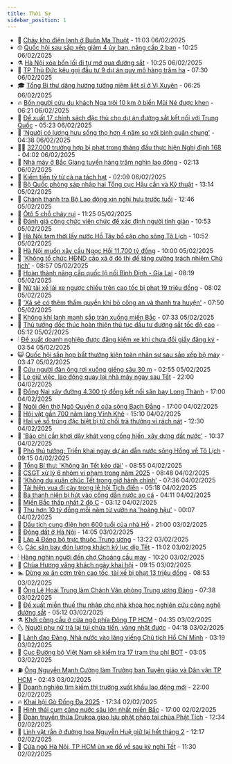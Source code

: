 ```yaml
---
title: Thời Sự
sidebar_position: 1
---
```


<!-- vnexpress-thoi-su:START -->
- 🦒 [Cháy kho điện lạnh ở Buôn Ma Thuột](https://vnexpress.net/chay-kho-dien-lanh-o-buon-ma-thuot-4846591.html) - 11:03 06/02/2025
- 🤓 [Quốc hội sau sắp xếp giảm 4 ủy ban, nâng cấp 2 ban](https://vnexpress.net/quoc-hoi-sau-sap-xep-giam-4-uy-ban-nang-cap-2-ban-4846586.html) - 10:25 06/02/2025
- ⚗️ [Hà Nội xóa bốn lối đi tự mở qua đường sắt](https://vnexpress.net/ha-noi-xoa-bon-loi-di-tu-mo-qua-duong-sat-4846524.html) - 10:25 06/02/2025
- 🌊 [TP Thủ Đức kêu gọi đầu tư 9 dự án quy mô hàng trăm ha](https://vnexpress.net/tp-thu-duc-keu-goi-dau-tu-9-du-an-quy-mo-hang-tram-ha-4846481.html) - 07:30 06/02/2025
- 🎓 [Tổng Bí thư dâng hương tưởng niệm liệt sĩ ở Vị Xuyên](https://vnexpress.net/tong-bi-thu-dang-huong-tuong-niem-liet-si-o-vi-xuyen-4846447.html) - 06:25 06/02/2025
- 🔥 [Bốn người cứu du khách Nga trôi 10 km ở biển Mũi Né được khen](https://vnexpress.net/bon-nguoi-cuu-du-khach-nga-troi-10-km-o-bien-mui-ne-duoc-khen-4846446.html) - 06:21 06/02/2025
- 🦏 [Đề xuất 17 chính sách đặc thù cho dự án đường sắt kết nối với Trung Quốc](https://vnexpress.net/de-xuat-17-chinh-sach-dac-thu-cho-du-an-duong-sat-ket-noi-voi-trung-quoc-4846352.html) - 05:23 06/02/2025
- 👺 [&#39;Người có lương hưu sống thọ hơn 4 năm so với bình quân chung&#39;](https://vnexpress.net/nguoi-co-luong-huu-song-tho-hon-4-nam-so-voi-binh-quan-chung-4846401.html) - 04:38 06/02/2025
- 🧑‍🏫 [327.000 trường hợp bị phạt trong tháng đầu thực hiện Nghị định 168](https://vnexpress.net/327-000-truong-hop-bi-phat-trong-thang-dau-thuc-hien-nghi-dinh-168-4846357.html) - 04:02 06/02/2025
- 🚦 [Nhà máy ở Bắc Giang tuyển hàng trăm nghìn lao động](https://vnexpress.net/nha-may-o-bac-giang-tuyen-hang-tram-nghin-lao-dong-4846157.html) - 02:13 06/02/2025
- 🎉 [Kiếm tiền tỷ từ cà na tách hạt](https://vnexpress.net/kiem-tien-ty-tu-ca-na-tach-hat-4842488.html) - 02:09 06/02/2025
- 🦒 [Bộ Quốc phòng sáp nhập hai Tổng cục Hậu cần và Kỹ thuật](https://vnexpress.net/bo-quoc-phong-sap-nhap-hai-tong-cuc-hau-can-va-ky-thuat-4845992.html) - 13:14 05/02/2025
- 🤗 [Chánh thanh tra Bộ Lao động xin nghỉ hưu trước tuổi](https://vnexpress.net/chanh-thanh-tra-bo-lao-dong-xin-nghi-huu-truoc-tuoi-4846224.html) - 12:46 05/02/2025
- 💼 [Ôtô 5 chỗ cháy rụi](https://vnexpress.net/oto-5-cho-chay-rui-4846203.html) - 11:25 05/02/2025
- 🤩 [Đánh giá công chức viên chức để xác định người tinh giản](https://vnexpress.net/danh-gia-cong-chuc-vien-chuc-de-xac-dinh-nguoi-tinh-gian-4846187.html) - 10:53 05/02/2025
- 🤡 [Hà Nội tạm thời lấy nước Hồ Tây bổ cập cho sông Tô Lịch](https://vnexpress.net/ha-noi-tam-thoi-lay-nuoc-ho-tay-bo-cap-cho-song-to-lich-4846179.html) - 10:52 05/02/2025
- 💯 [Hà Nội muốn xây cầu Ngọc Hồi 11.700 tỷ đồng](https://vnexpress.net/ha-noi-muon-xay-cau-ngoc-hoi-11-700-ty-dong-4846163.html) - 10:00 05/02/2025
- 👺 [&#39;Không tổ chức HĐND cấp xã ở đô thị để tăng cường trách nhiệm Chủ tịch&#39;](https://vnexpress.net/khong-to-chuc-hdnd-cap-xa-o-do-thi-de-tang-cuong-trach-nhiem-chu-tich-4846104.html) - 08:57 05/02/2025
- 🌮 [Hoàn thành nâng cấp quốc lộ nối Bình Định - Gia Lai](https://vnexpress.net/hoan-thanh-nang-cap-quoc-lo-noi-binh-dinh-gia-lai-4846114.html) - 08:19 05/02/2025
- 🥸 [Nữ tài xế lái xe ngược chiều trên cao tốc bị phạt 19 triệu đồng](https://vnexpress.net/nu-tai-xe-lai-xe-nguoc-chieu-tren-cao-toc-bi-phat-19-trieu-dong-4846060.html) - 08:02 05/02/2025
- 🐻 [&#39;Xã sẽ có thêm thẩm quyền khi bỏ công an và thanh tra huyện&#39;](https://vnexpress.net/xa-se-co-them-tham-quyen-khi-bo-cong-an-va-thanh-tra-huyen-4846091.html) - 07:50 05/02/2025
- 👀 [Không khí lạnh mạnh sắp tràn xuống miền Bắc](https://vnexpress.net/khong-khi-lanh-manh-sap-tran-xuong-mien-bac-4846050.html) - 07:33 05/02/2025
- 🤔 [Thủ tướng đốc thúc hoàn thiện thủ tục đầu tư đường sắt tốc độ cao](https://vnexpress.net/thu-tuong-doc-thuc-hoan-thien-thu-tuc-dau-tu-duong-sat-toc-do-cao-4846037.html) - 05:12 05/02/2025
- 🕯 [Đề xuất doanh nghiệp được đăng kiểm xe khi chưa đổi giấy đăng ký](https://vnexpress.net/de-xuat-doanh-nghiep-duoc-dang-kiem-xe-khi-chua-doi-giay-dang-ky-4845951.html) - 03:54 05/02/2025
- 😺 [Quốc hội sắp họp bất thường kiện toàn nhân sự sau sắp xếp bộ máy](https://vnexpress.net/quoc-hoi-sap-hop-bat-thuong-kien-toan-nhan-su-sau-sap-xep-bo-may-4845957.html) - 03:47 05/02/2025
- 🦆 [Cứu người đàn ông rơi xuống giếng sâu 30 m](https://vnexpress.net/cuu-nguoi-dan-ong-roi-xuong-gieng-sau-30-m-4845938.html) - 02:55 05/02/2025
- 🧰 [Lo giữ việc, lao động quay lại nhà máy ngay sau Tết](https://vnexpress.net/lo-giu-viec-lao-dong-quay-lai-nha-may-ngay-sau-tet-4845838.html) - 22:00 04/02/2025
- 🦍 [Đồng Nai xây đường 4.300 tỷ đồng kết nối sân bay Long Thành](https://vnexpress.net/dong-nai-xay-duong-4-300-ty-dong-ket-noi-san-bay-long-thanh-4845802.html) - 17:00 04/02/2025
- 🧰 [Ngôi đền thờ Ngô Quyền ở cửa sông Bạch Đằng](https://vnexpress.net/ngoi-den-tho-ngo-quyen-o-cua-song-bach-dang-4842289.html) - 17:00 04/02/2025
- 💃 [Hội vật gần 700 năm làng Vĩnh Khê](https://vnexpress.net/hoi-vat-gan-700-nam-lang-vinh-khe-4845832.html) - 15:10 04/02/2025
- 🧰 [Hai vé số trúng đặc biệt bị từ chối trả thưởng vì rách nát](https://vnexpress.net/hai-ve-so-trung-dac-biet-bi-tu-choi-tra-thuong-vi-rach-nat-4845796.html) - 12:30 04/02/2025
- 🚀 [&#39;Báo chí cần khơi dậy khát vọng cống hiến, xây dựng đất nước&#39;](https://vnexpress.net/bao-chi-can-khoi-day-khat-vong-cong-hien-xay-dung-dat-nuoc-4845747.html) - 10:37 04/02/2025
- 🎊 [Phó thủ tướng: Triển khai ngay dự án dẫn nước sông Hồng về Tô Lịch](https://vnexpress.net/pho-thu-tuong-trien-khai-ngay-du-an-dan-nuoc-song-hong-ve-to-lich-4845724.html) - 09:15 04/02/2025
- 🤭 [Tổng Bí thư: &#39;Không ăn Tết kéo dài&#39;](https://vnexpress.net/tong-bi-thu-khong-an-tet-keo-dai-4845693.html) - 08:55 04/02/2025
- 🤗 [CSGT xử lý 6 nhóm vi phạm trong năm 2025](https://vnexpress.net/csgt-xu-ly-6-nhom-vi-pham-trong-nam-2025-4845705.html) - 08:48 04/02/2025
- 🌈 [&#39;Không du xuân chúc Tết trong giờ hành chính&#39;](https://vnexpress.net/khong-du-xuan-chuc-tet-trong-gio-hanh-chinh-4845660.html) - 07:36 04/02/2025
- 🦣 [Tái hiện vua đi cày trong lễ hội Tịch điền](https://vnexpress.net/tai-hien-vua-di-cay-trong-le-hoi-tich-dien-4845625.html) - 05:18 04/02/2025
- 🎡 [Ba thanh niên bị hút vào cống dẫn nước ao cá](https://vnexpress.net/ba-thanh-nien-bi-hut-vao-cong-dan-nuoc-ao-ca-4845588.html) - 04:11 04/02/2025
- 🦏 [Miền Bắc thấp nhất 2 độ C](https://vnexpress.net/mien-bac-thap-nhat-2-do-c-4845553.html) - 03:12 04/02/2025
- 🎊 [Thu hơn 10 tỷ đồng mỗi năm từ vườn na &#39;hoàng hậu&#39;](https://vnexpress.net/thu-hon-10-ty-dong-moi-nam-tu-vuon-na-hoang-hau-4842616.html) - 00:07 04/02/2025
- 🫶 [Dấu tích cung điện hơn 600 tuổi của nhà Hồ](https://vnexpress.net/dau-tich-cung-dien-hon-600-tuoi-cua-nha-ho-4843956.html) - 21:00 03/02/2025
- 🤔 [Động đất ở Hà Nội](https://vnexpress.net/dong-dat-o-ha-noi-4845416.html) - 14:05 03/02/2025
- 🤠 [Lập 4 Đảng bộ trực thuộc Trung ương](https://vnexpress.net/lap-4-dang-bo-truc-thuoc-trung-uong-4845412.html) - 13:22 03/02/2025
- 🌜 [Các sân bay đón lượng khách kỷ lục dịp Tết](https://vnexpress.net/cac-san-bay-don-luong-khach-ky-luc-dip-tet-4845393.html) - 11:02 03/02/2025
- 🕯 [Hàng nghìn người đến chợ Choảng cầu may](https://vnexpress.net/hang-nghin-nguoi-den-cho-choang-cau-may-4845345.html) - 10:20 03/02/2025
- 🤔 [Chùa Hương vắng khách ngày khai hội](https://vnexpress.net/chua-huong-vang-khach-ngay-khai-hoi-4845316.html) - 09:15 03/02/2025
- 🏊 [Dừng xe ăn cơm trên cao tốc, tài xế bị phạt 13 triệu đồng](https://vnexpress.net/dung-xe-an-com-tren-cao-toc-tai-xe-bi-phat-13-trieu-dong-4845349.html) - 08:53 03/02/2025
- 🌮 [Ông Lê Hoài Trung làm Chánh Văn phòng Trung ương Đảng](https://vnexpress.net/ong-le-hoai-trung-lam-chanh-van-phong-trung-uong-dang-4842342.html) - 07:38 03/02/2025
- 🫣 [Đề xuất miễn thuế thu nhập cho nhà khoa học nghiên cứu công nghệ đường sắt](https://vnexpress.net/de-xuat-mien-thue-thu-nhap-cho-nha-khoa-hoc-nghien-cuu-cong-nghe-duong-sat-4845177.html) - 05:12 03/02/2025
- ⚗️ [Khởi công cầu ở cửa ngõ phía Đông TP HCM](https://vnexpress.net/khoi-cong-cau-o-cua-ngo-phia-dong-tp-hcm-4845261.html) - 04:35 03/02/2025
- 🌜 [Người phụ nữ trả lại túi chứa tiền, vàng nhặt được](https://vnexpress.net/nguoi-phu-nu-tra-lai-tui-chua-tien-vang-nhat-duoc-4845198.html) - 04:18 03/02/2025
- 🌁 [Lãnh đạo Đảng, Nhà nước vào lăng viếng Chủ tịch Hồ Chí Minh](https://vnexpress.net/lanh-dao-dang-nha-nuoc-vao-lang-vieng-chu-tich-ho-chi-minh-4845193.html) - 03:19 03/02/2025
- 🐲 [Cục Đường bộ Việt Nam sẽ kiểm tra 17 trạm thu phí BOT](https://vnexpress.net/cuc-duong-bo-viet-nam-se-kiem-tra-17-tram-thu-phi-bot-4845152.html) - 03:05 03/02/2025
- ⛽️ [Ông Nguyễn Mạnh Cường làm Trưởng ban Tuyên giáo và Dân vận TP HCM](https://vnexpress.net/ong-nguyen-manh-cuong-lam-truong-ban-tuyen-giao-va-dan-van-tp-hcm-4845167.html) - 02:43 03/02/2025
- 🗽 [Doanh nghiệp tìm kiếm thị trường xuất khẩu lao động mới](https://vnexpress.net/doanh-nghiep-tim-kiem-thi-truong-xuat-khau-lao-dong-moi-4842250.html) - 22:00 02/02/2025
- 🔥 [Khai hội Gò Đống Đa 2025](https://vnexpress.net/khai-hoi-go-dong-da-2025-4844955.html) - 17:34 02/02/2025
- 💯 [Hình thái cụm cảng nước sâu lớn nhất miền Bắc](https://vnexpress.net/hinh-thai-cum-cang-nuoc-sau-lon-nhat-mien-bac-4840975.html) - 17:00 02/02/2025
- 🦆 [Đoàn truyền thừa Drukpa giao lưu phật pháp tại chùa Phật Tích](https://vnexpress.net/doan-truyen-thua-drukpa-giao-luu-phat-phap-tai-chua-phat-tich-4845037.html) - 12:34 02/02/2025
- 🫣 [Linh vật rắn ở đường hoa Nguyễn Huệ giữ lại hết tháng 2](https://vnexpress.net/linh-vat-ran-o-duong-hoa-nguyen-hue-giu-lai-het-thang-2-4845038.html) - 12:17 02/02/2025
- 🤡 [Cửa ngõ Hà Nội, TP HCM ùn xe đổ về sau kỳ nghỉ Tết](https://vnexpress.net/cua-ngo-ha-noi-tp-hcm-un-xe-do-ve-sau-ky-nghi-tet-4845031.html) - 11:30 02/02/2025<!-- vnexpress-thoi-su:END -->